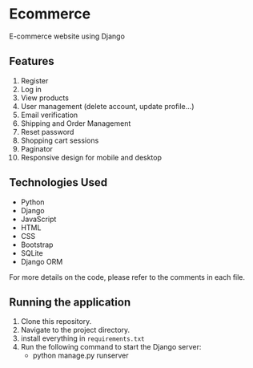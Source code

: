 # Ecommerce
E-commerce website using Django

## Features
1. Register
2. Log in
3. View products 
4. User management (delete account, update profile...)
5. Email verification
6. Shipping and Order Management
7. Reset password
8. Shopping cart sessions
9. Paginator
10. Responsive design for mobile and desktop

## Technologies Used
- Python
- Django
- JavaScript
- HTML
- CSS
- Bootstrap
- SQLite
- Django ORM

For more details on the code, please refer to the comments in each file.

## Running the application
1. Clone this repository.
2. Navigate to the project directory.
3. install everything in `requirements.txt`
4. Run the following command to start the Django server:
   + python manage.py runserver

